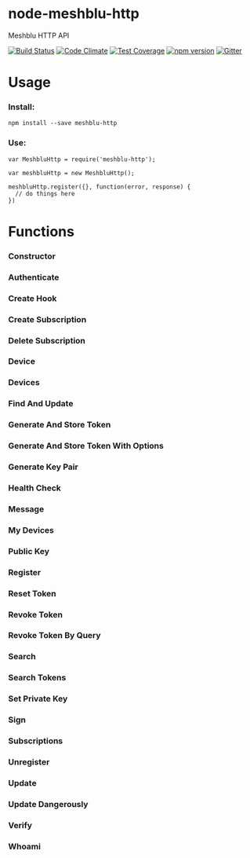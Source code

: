 # node-meshblu-http
Meshblu HTTP API

[![Build Status](https://travis-ci.org/octoblu/node-meshblu-http.svg?branch=master)](https://travis-ci.org/octoblu/node-meshblu-http)
[![Code Climate](https://codeclimate.com/github/octoblu/node-meshblu-http/badges/gpa.svg)](https://codeclimate.com/github/octoblu/node-meshblu-http)
[![Test Coverage](https://codeclimate.com/github/octoblu/node-meshblu-http/badges/coverage.svg)](https://codeclimate.com/github/octoblu/node-meshblu-http)
[![npm version](https://badge.fury.io/js/meshblu-http.svg)](http://badge.fury.io/js/meshblu-http)
[![Gitter](https://badges.gitter.im/octoblu/help.svg)](https://gitter.im/octoblu/help)

# Usage
### Install:
```
npm install --save meshblu-http
```

### Use:
```
var MeshbluHttp = require('meshblu-http');

var meshbluHttp = new MeshbluHttp();

meshbluHttp.register({}, function(error, response) {
  // do things here
})
```

# Functions
### Constructor

### Authenticate

### Create Hook

### Create Subscription

### Delete Subscription

### Device

### Devices

### Find And Update

### Generate And Store Token

### Generate And Store Token With Options

### Generate Key Pair

### Health Check

### Message

### My Devices

### Public Key

### Register

### Reset Token

### Revoke Token

### Revoke Token By Query

### Search

### Search Tokens

### Set Private Key

### Sign

### Subscriptions

### Unregister

### Update

### Update Dangerously

### Verify

### Whoami
